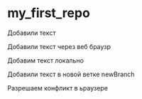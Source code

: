 ﻿# my_first_repo

Добавили текст

Добавили текст через веб браузр

Добавим текст локально

Добавили текст в новой ветке newBranch

Разрешаем конфликт в ьраузере
